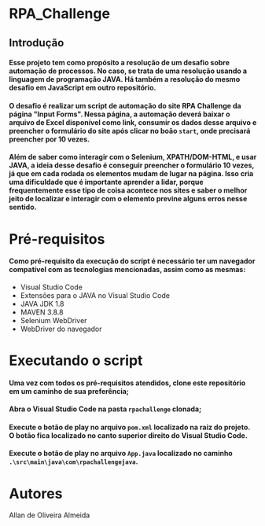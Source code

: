 # RPA_Challenge

## Introdução

#### Esse projeto tem como propósito a resolução de um desafio sobre automação de processos. No caso, se trata de uma resolução usando a linguagem de programação JAVA. Há também a resolução do mesmo desafio em JavaScript em outro repositório.

#### O desafio é realizar um script de automação do site RPA Challenge da página "Input Forms". Nessa página, a automação deverá baixar o arquivo de Excel disponível como link, consumir os dados desse arquivo e preencher o formulário do site após clicar no boão `start`, onde precisará preencher por 10 vezes.

#### Além de saber como interagir com o Selenium, XPATH/DOM-HTML, e usar JAVA, a ideia desse desafio é conseguir preencher o formulário 10 vezes, já que em cada rodada os elementos mudam de lugar na página. Isso cria uma dificuldade que é importante aprender a lidar, porque frequentemente esse tipo de coisa acontece nos sites e saber o melhor jeito de localizar e interagir com o elemento previne alguns erros nesse sentido.

# Pré-requisitos

#### Como pré-requisito da execução do script é necessário ter um navegador compatível com as tecnologias mencionadas, assim como as mesmas:

* Visual Studio Code
* Extensões para o JAVA no Visual Studio Code
* JAVA JDK 1.8
* MAVEN 3.8.8
* Selenium WebDriver
* WebDriver do navegador

# Executando o script

#### Uma vez com todos os pré-requisitos atendidos, clone este repositório em um caminho de sua preferência;

#### Abra o Visual Studio Code na pasta `rpachallenge` clonada;

#### Execute o botão de play no arquivo `pom.xml` localizado na raiz do projeto. O botão fica localizado no canto superior direito do Visual Studio Code.

#### Execute o botão de play no arquivo `App.java` localizado no caminho `.\src\main\java\com\rpachallengejava`.

# Autores

Allan de Oliveira Almeida
